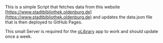This is a simple Script that fetches data from this website [https://www.stadtbibliothek.oldenburg.de](https://www.stadtbibliothek.oldenburg.de) and updates the data.json file that is then deployed to GitHub Pages.

This small Server is required for the [oLibrary](https://github.com/Sajeg/olibrary) app to work and should update once a week.
